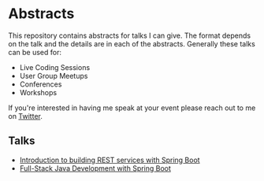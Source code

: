 # Abstracts

This repository contains abstracts for talks I can give. The format depends on the talk and the details are in each of the abstracts. Generally these talks can be used for:

- Live Coding Sessions
- User Group Meetups
- Conferences
- Workshops

If you're interested in having me speak at your event please reach out to me on [Twitter](http://twitter.com/therealdanvega).

## Talks

- [Introduction to building REST services with Spring Boot](rest-service-spring-boot.md)
- [Full-Stack Java Development with Spring Boot](full-stack-java-spring-boot.md)
